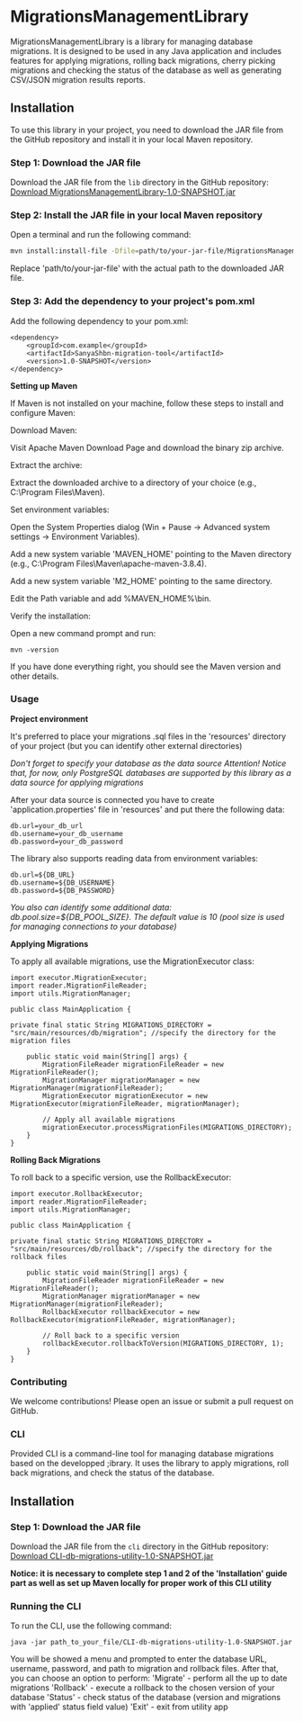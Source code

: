 # MigrationsManagementLibrary

MigrationsManagementLibrary is a library for managing database migrations. It is designed to be used in any Java application and includes features for applying migrations, rolling back migrations, cherry picking migrations and checking the status of the database as well as generating CSV/JSON migration results reports.

## Installation

To use this library in your project, you need to download the JAR file from the GitHub repository and install it in your local Maven repository.

### Step 1: Download the JAR file

Download the JAR file from the `lib` directory in the GitHub repository:
[Download MigrationsManagementLibrary-1.0-SNAPSHOT.jar](https://github.com/SanyaShbn/MigrationsManagementLibrary/blob/master/lib/MigrationsManagementLibrary-1.0-SNAPSHOT.jar)

### Step 2: Install the JAR file in your local Maven repository

Open a terminal and run the following command:

```sh
mvn install:install-file -Dfile=path/to/your-jar-file/MigrationsManagementLibrary-1.0-SNAPSHOT.jar -DgroupId=com.example -DartifactId=SanyaShbn-migration-tool -Dversion=1.0-SNAPSHOT -Dpackaging=jar
```

Replace 'path/to/your-jar-file' with the actual path to the downloaded JAR file.

### Step 3: Add the dependency to your project's pom.xml
Add the following dependency to your pom.xml:
```
<dependency>
    <groupId>com.example</groupId>
    <artifactId>SanyaShbn-migration-tool</artifactId>
    <version>1.0-SNAPSHOT</version>
</dependency>
```
**Setting up Maven**

If Maven is not installed on your machine, follow these steps to install and configure Maven:

Download Maven:

Visit Apache Maven Download Page and download the binary zip archive.

Extract the archive:

Extract the downloaded archive to a directory of your choice (e.g., C:\Program Files\Maven).

Set environment variables:

Open the System Properties dialog (Win + Pause -> Advanced system settings -> Environment Variables).

Add a new system variable 'MAVEN_HOME' pointing to the Maven directory (e.g., C:\Program Files\Maven\apache-maven-3.8.4).

Add a new system variable 'M2_HOME' pointing to the same directory.

Edit the Path variable and add %MAVEN_HOME%\bin.

Verify the installation:

Open a new command prompt and run:
```
mvn -version
```
If you have done everything right, you should see the Maven version and other details.

### Usage

**Project environment**

It's preferred to place your migrations .sql files in the 'resources' directory of your project (but you can identify other external directories)

*Don't forget to specify your database as the data source*
*Attention! Notice that, for now, only PostgreSQL databases are supported by this library as a data source for applying migrations*

After your data source is connected you have to create 'application.properties' file in 'resources' and put there the following data:
```
db.url=your_db_url
db.username=your_db_username
db.password=your_db_password
```
The library also supports reading data from environment variables:
```
db.url=${DB_URL}
db.username=${DB_USERNAME}
db.password=${DB_PASSWORD}
```
*You also can identify some additional data: db.pool.size=${DB_POOL_SIZE}. The default value is 10 (pool size is used for managing connections to your database)*

**Applying Migrations**

To apply all available migrations, use the MigrationExecutor class:
```
import executor.MigrationExecutor;
import reader.MigrationFileReader;
import utils.MigrationManager;

public class MainApplication {

private final static String MIGRATIONS_DIRECTORY = "src/main/resources/db/migration"; //specify the directory for the migration files

    public static void main(String[] args) {
        MigrationFileReader migrationFileReader = new MigrationFileReader();
        MigrationManager migrationManager = new MigrationManager(migrationFileReader);
        MigrationExecutor migrationExecutor = new MigrationExecutor(migrationFileReader, migrationManager);
        
        // Apply all available migrations
        migrationExecutor.processMigrationFiles(MIGRATIONS_DIRECTORY);
    }
}
```
**Rolling Back Migrations**

To roll back to a specific version, use the RollbackExecutor:
```
import executor.RollbackExecutor;
import reader.MigrationFileReader;
import utils.MigrationManager;

public class MainApplication {

private final static String MIGRATIONS_DIRECTORY = "src/main/resources/db/rollback"; //specify the directory for the rollback files

    public static void main(String[] args) {
        MigrationFileReader migrationFileReader = new MigrationFileReader();
        MigrationManager migrationManager = new MigrationManager(migrationFileReader);
        RollbackExecutor rollbackExecutor = new RollbackExecutor(migrationFileReader, migrationManager);
        
        // Roll back to a specific version
        rollbackExecutor.rollbackToVersion(MIGRATIONS_DIRECTORY, 1);
    }
}
```
### Contributing
We welcome contributions! Please open an issue or submit a pull request on GitHub.

### CLI

Provided CLI is a command-line tool for managing database migrations based on the developped ;ibrary. It uses the library to apply migrations, roll back migrations, and check the status of the database.

## Installation

### Step 1: Download the JAR file

Download the JAR file from the `cli` directory in the GitHub repository:
[Download CLI-db-migrations-utility-1.0-SNAPSHOT.jar](https://github.com/SanyaShbn/MigrationsManagementLibrary/blob/master/cli/CLI-db-migrations-utility-1.0-SNAPSHOT.jar)

**Notice: it is necessary to complete step 1 and 2 of the 'Installation' guide part as well as set up Maven locally for proper work of this CLI utility**

### Running the CLI

To run the CLI, use the following command:
```
java -jar path_to_your_file/CLI-db-migrations-utility-1.0-SNAPSHOT.jar
```

You will be showed a menu and prompted to enter the database URL, username, password, and path to migration and rollback files. After that, you can choose an option to perform: 
'Migrate' - perform all the up to date migrations 
'Rollback' - execute a rollback to the chosen version of your database
'Status' - check status of the database (version and migrations with 'applied' status field value)
'Exit' - exit from utility app
